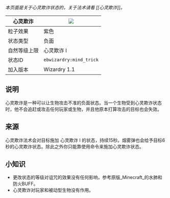 _本页面是关于心灵欺诈状态的，关于法术请看 [[心灵欺诈]]。_

| 心灵欺诈 | ![](https://github.com/Electroblob77/Wizardry/blob/1.12.2/src/main/resources/assets/ebwizardry/textures/gui/potion_icon_mind_trick.png) |
| --- | --- |
| 粒子效果 | 紫色 |
| 状态类型 | 负面 |
| 自然等级上限 | 心灵欺诈 I |
| 状态ID | `ebwizardry:mind_trick` |
| 加入版本 | Wizardry 1.1 |

## 说明
心灵欺诈是一种可以让生物攻击不准的负面状态。当一个生物受到心灵欺诈状态时，他不会追赶或攻击任何玩家或生物，并且他原本打算攻击的目标也会失效。

## 来源
心灵欺诈法术会对目标施加 心灵欺诈 I 的状态，持续15秒。烟雾弹也会给予目标6秒的心灵欺诈状态。除此之外你只能靠使用命令来施加心灵欺诈状态。

## 小知识
- 更改状态的等级对诅咒的效果没有任何影响，参考原版_Minecraft_的水肺和防火BUFF。
- 心灵欺诈对玩家和被动型生物没有作用。
